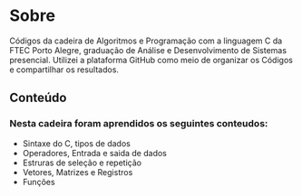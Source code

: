 <h1>Sobre</h1>

<p>Códigos da cadeira de Algoritmos e Programação com a linguagem C da FTEC Porto Alegre, graduação de Análise e Desenvolvimento de Sistemas presencial.
Utilizei a plataforma GitHub como meio de organizar os Códigos e compartilhar os resultados. </p>

<h2>Conteúdo</h2>
  
  <h3>Nesta cadeira foram aprendidos os seguintes conteudos:</h3>
  
  <ul>
   <li> Sintaxe do C, tipos de dados </li>
   <li> Operadores, Entrada e saida de dados </li>
   <li> Estruras de seleção e repetição </li>
   <li> Vetores, Matrizes e Registros  </li>
   <li> Funções </li>
  </ul>
